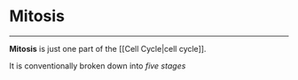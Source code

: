 # Mitosis
---
**Mitosis** is just one part of the [[Cell Cycle|cell cycle]].

It is conventionally broken down into *five stages*

